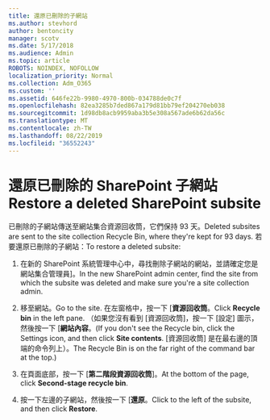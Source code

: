 ```yaml
---
title: 還原已刪除的子網站
ms.author: stevhord
author: bentoncity
manager: scotv
ms.date: 5/17/2018
ms.audience: Admin
ms.topic: article
ROBOTS: NOINDEX, NOFOLLOW
localization_priority: Normal
ms.collection: Adm_O365
ms.custom: ''
ms.assetid: 646fe22b-9980-4970-800b-034788de0c7f
ms.openlocfilehash: 82ea3285b7ded867a179d81bb79ef204270eb038
ms.sourcegitcommit: 1d98db8acb9959aba3b5e308a567ade6b62da56c
ms.translationtype: MT
ms.contentlocale: zh-TW
ms.lasthandoff: 08/22/2019
ms.locfileid: "36552243"
---
```

# <a name="restore-a-deleted-sharepoint-subsite"></a><span data-ttu-id="85095-102">還原已刪除的 SharePoint 子網站</span><span class="sxs-lookup"><span data-stu-id="85095-102">Restore a deleted SharePoint subsite</span></span>

<span data-ttu-id="85095-103">已刪除的子網站傳送至網站集合資源回收筒，它們保持 93 天。</span><span class="sxs-lookup"><span data-stu-id="85095-103">Deleted subsites are sent to the site collection Recycle Bin, where they're kept for 93 days.</span></span> <span data-ttu-id="85095-104">若要還原已刪除的子網站：</span><span class="sxs-lookup"><span data-stu-id="85095-104">To restore a deleted subsite:</span></span>
  
1. <span data-ttu-id="85095-105">在新的 SharePoint 系統管理中心中，尋找刪除子網站的網站，並請確定您是網站集合管理員]。</span><span class="sxs-lookup"><span data-stu-id="85095-105">In the new SharePoint admin center, find the site from which the subsite was deleted and make sure you're a site collection admin.</span></span> 
    
2. <span data-ttu-id="85095-106">移至網站。</span><span class="sxs-lookup"><span data-stu-id="85095-106">Go to the site.</span></span> <span data-ttu-id="85095-107">在左窗格中，按一下 [**資源回收筒**。</span><span class="sxs-lookup"><span data-stu-id="85095-107">Click **Recycle bin** in the left pane.</span></span> <span data-ttu-id="85095-108">（如果您沒有看到 [資源回收筒]，按一下 [設定] 圖示，然後按一下 [**網站內容**。</span><span class="sxs-lookup"><span data-stu-id="85095-108">(If you don't see the Recycle bin, click the Settings icon, and then click **Site contents**.</span></span> <span data-ttu-id="85095-109">[資源回收筒] 是在最右邊的頂端的命令列上）。</span><span class="sxs-lookup"><span data-stu-id="85095-109">The Recycle Bin is on the far right of the command bar at the top.)</span></span>
    
3. <span data-ttu-id="85095-110">在頁面底部，按一下 [**第二階段資源回收筒**]。</span><span class="sxs-lookup"><span data-stu-id="85095-110">At the bottom of the page, click **Second-stage recycle bin**.</span></span>
    
4. <span data-ttu-id="85095-111">按一下左邊的子網站，然後按一下 [**還原**。</span><span class="sxs-lookup"><span data-stu-id="85095-111">Click to the left of the subsite, and then click **Restore**.</span></span>
    


